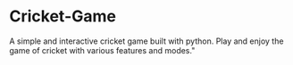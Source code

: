 # Cricket-Game
A simple and interactive cricket game built with python. Play and enjoy the game of cricket with various features and modes."
